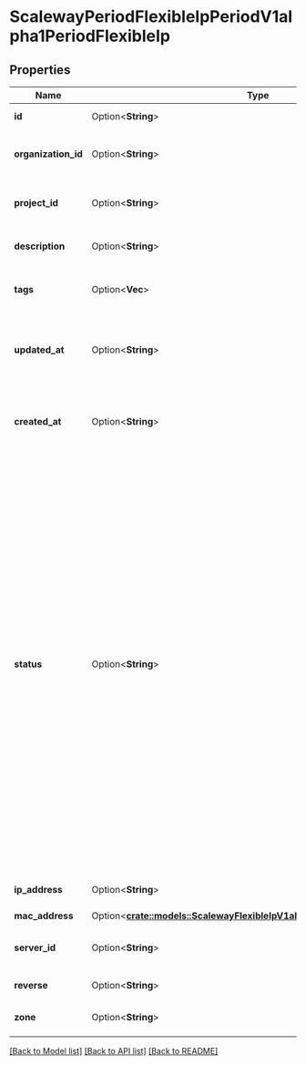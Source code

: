 # ScalewayPeriodFlexibleIpPeriodV1alpha1PeriodFlexibleIp

## Properties

Name | Type | Description | Notes
------------ | ------------- | ------------- | -------------
**id** | Option<**String**> | ID of the Flexible IP | [optional]
**organization_id** | Option<**String**> | Organization ID the Flexible IP is attached to | [optional]
**project_id** | Option<**String**> | Project ID the Flexible IP is attached to | [optional]
**description** | Option<**String**> | Description of the Flexible IP | [optional]
**tags** | Option<**Vec<String>**> | Tags associated with the Flexible IP | [optional]
**updated_at** | Option<**String**> | Date of last update of the Flexible IP (RFC 3339 format) | [optional]
**created_at** | Option<**String**> | Date of creation of the Flexible IP (RFC 3339 format) | [optional]
**status** | Option<**String**> | - ready : Flexible IP is created and ready to be attached to a server or to have a virtual MAC generated. - updating: Flexible IP is being attached to a server or a virtual MAC operation is ongoing - attached: Flexible IP is attached to a server - error: a Flexible IP operation resulted in an error - detaching: Flexible IP is being detached from a server - locked: Flexible IP resource is locked  | [optional][default to Unknown]
**ip_address** | Option<**String**> | IP of the Flexible IP (IP network) | [optional]
**mac_address** | Option<[**crate::models::ScalewayFlexibleIpV1alpha1FlexibleIpMacAddress**](scaleway_flexible_ip_v1alpha1_FlexibleIP_mac_address.md)> |  | [optional]
**server_id** | Option<**String**> | ID of the server linked to the Flexible IP | [optional]
**reverse** | Option<**String**> | Reverse DNS value | [optional]
**zone** | Option<**String**> | Flexible IP Availability Zone | [optional]

[[Back to Model list]](../README.md#documentation-for-models) [[Back to API list]](../README.md#documentation-for-api-endpoints) [[Back to README]](../README.md)


